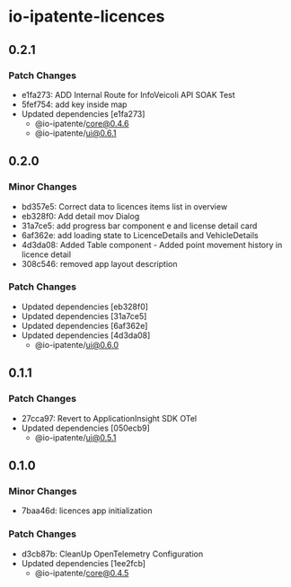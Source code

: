 # io-ipatente-licences

## 0.2.1

### Patch Changes

- e1fa273: ADD Internal Route for InfoVeicoli API SOAK Test
- 5fef754: add key inside map
- Updated dependencies [e1fa273]
  - @io-ipatente/core@0.4.6
  - @io-ipatente/ui@0.6.1

## 0.2.0

### Minor Changes

- bd357e5: Correct data to licences items list in overview
- eb328f0: Add detail mov Dialog
- 31a7ce5: add progress bar component e and license detail card
- 6af362e: add loading state to LicenceDetails and VehicleDetails
- 4d3da08: Added Table component - Added point movement history in licence detail
- 308c546: removed app layout description

### Patch Changes

- Updated dependencies [eb328f0]
- Updated dependencies [31a7ce5]
- Updated dependencies [6af362e]
- Updated dependencies [4d3da08]
  - @io-ipatente/ui@0.6.0

## 0.1.1

### Patch Changes

- 27cca97: Revert to ApplicationInsight SDK OTel
- Updated dependencies [050ecb9]
  - @io-ipatente/ui@0.5.1

## 0.1.0

### Minor Changes

- 7baa46d: licences app initialization

### Patch Changes

- d3cb87b: CleanUp OpenTelemetry Configuration
- Updated dependencies [1ee2fcb]
  - @io-ipatente/core@0.4.5
